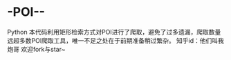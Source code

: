 # -POI--
Python
本代码利用矩形检索方式对POI进行了爬取，避免了过多遗漏，爬取数量远超多数POI爬取工具，唯一不足之处在于前期准备稍过繁杂。
知乎id：他们叫我炮哥
欢迎fork与star~
